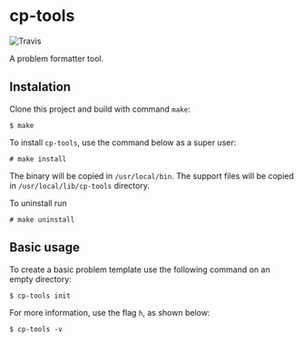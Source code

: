 # cp-tools

![Travis](https://travis-ci.org/edsomjr/competitive-problems-tools.svg?branch=master)

A problem formatter tool. 

## Instalation

Clone this project and build with command `make`:

```
$ make
```

To install `cp-tools`, use the command below as a super user:

```
# make install
```

The binary will be copied in `/usr/local/bin`. The support files will be copied in `/usr/local/lib/cp-tools` directory.

To uninstall run

```
# make uninstall
```


## Basic usage

To create a basic problem template use the following command on an empty directory:

```
$ cp-tools init
```

For more information, use the flag `h`, as shown below:

```
$ cp-tools -v
```
